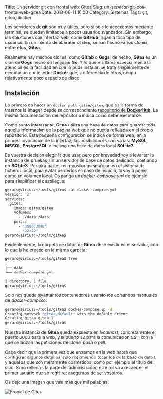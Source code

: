 Title: Un servidor git con frontal web: Gitea
Slug: un-servidor-git-con-frontal-web-gitea
Date: 2018-06-11 10:00
Category: Sistemas
Tags: git, gitea, docker



Los servidores de **git** son muy útiles, pero si solo lo accedemos mediante terminal, se quedan limitados a pocos usuarios avanzados. Sin embargo, las soluciones con interfaz web, como **GitHub** llegan a todo tipo de usuarios. En un intento de abaratar costes, se han hecho varios clones, entre ellos, **Gitea**.

Realmente hay muchos clones, como **Gitlab** o **Gogs**; de hecho, **Gitea** es un clon de **Gogs** hecho en lenguaje **Go**. Y lo que me llama especialmente la atención es la facilidad en que lo pude instalar: se trata simplemente de ejecutar un contenedor **Docker** que, a diferencia de otros, ocupa relativamente poco espacio de disco.

## Instalación

Lo primero es hacer un `docker pull gitea/gitea`, que es la forma de traernos la imagen desde su correspondiente [repositorio de **DockerHub**](https://hub.docker.com/r/gitea/gitea/). La misma documentación del repositorio indica como debe ejecutarse.

Como punto interesante, **Gitea** utiliza una base de datos para guardar toda aquella información de la página web que no queda reflejada en el propio repositorio. Esta pequeña configuración se indica de forma web, en la primera invocación de la interfaz; las posibilidades son varias: **MySQL**, **MSSQL**, **PostgreSQL** e incluso una base de datos local **SQLite3**.

Es vuestra decisión elegir la que usar, pero por brevedad voy a levantar la instancia de pruebas sin un servidor de base de datos dedicado, confiando en **SQLite3**. Por otra parte, los repositorios se alojan en el sistema de ficheros local; para evitar perderlos en caso de reinicio, lo voy a poner como un volumen local. Os pongo un *docker-compose.yml* de ejemplo, para simplificar el despliegue:

```bash
gerard@sirius:~/tools/gitea$ cat docker-compose.yml 
version: '2'
services:
  gitea:
    image: gitea/gitea
    volumes:
      - ./data:/data
    ports:
      - "3000:3000"
      - "22:22"
gerard@sirius:~/tools/gitea$ 
```

Evidentemente, la carpeta de datos de **Gitea** debe existir en el servidor, con lo que la he creado en la misma carpeta:

```bash
gerard@sirius:~/tools/gitea$ tree
.
├── data
└── docker-compose.yml

1 directory, 1 file
gerard@sirius:~/tools/gitea$ 
```

Solo nos queda levantar los contenedores usando los comandos habituales de *docker-compose*:

```bash
gerard@sirius:~/tools/gitea$ docker-compose up -d
Creating network "gitea_default" with the default driver
Creating gitea_gitea_1
gerard@sirius:~/tools/gitea$ 
```

Nuestra instancia de **Gitea** queda expuesta en *localhost*, concretamente el puerto 3000 para la web, y el puerto 22 para la comunicación SSH con la que se lanzan las peticiones de *clone*, *push* o *pull*.

Cabe decir que la primera vez que entremos en la web habrá que configurar algunos detalles; solo recomiendo tocar los de la base de datos y aquellos que son meramente cosméticos, como por ejemplo el título del sitio. Si no rellenáis la parte del administrador, este rol va a recaer en el primer usuario que se registre; aseguraos de ser vosotros.

Os dejo una imagen que vale más que mil palabras.

![Frontal de Gitea]({filename}/images/gitea.jpg)
